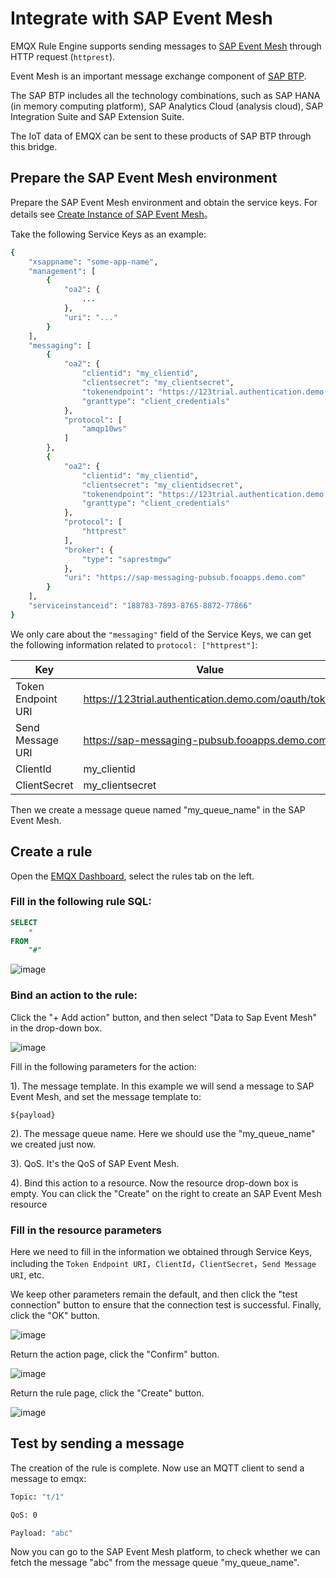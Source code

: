 # Integrate with SAP Event Mesh

EMQX Rule Engine supports sending messages to [SAP Event Mesh](https://help.sap.com/viewer/bf82e6b26456494cbdd197057c09979f/Cloud/en-US) through HTTP request (`httprest`).

Event Mesh is an important message exchange component of [SAP BTP](https://www.sap.com/products/business-technology-platform.html).

The SAP BTP includes all the technology combinations, such as SAP HANA (in memory computing platform),
SAP Analytics Cloud (analysis cloud), SAP Integration Suite and SAP Extension Suite.

The IoT data of EMQX can be sent to these products of SAP BTP through this bridge.

## Prepare the SAP Event Mesh environment

Prepare the SAP Event Mesh environment and obtain the service keys.
For details see [Create Instance of SAP Event Mesh](https://developers.sap.com/tutorials/cp-enterprisemessaging-instance-create.html)。

Take the following Service Keys as an example:

```bash
{
    "xsappname": "some-app-name",
    "management": [
        {
            "oa2": {
                ...
            },
            "uri": "..."
        }
    ],
    "messaging": [
        {
            "oa2": {
                "clientid": "my_clientid",
                "clientsecret": "my_clientsecret",
                "tokenendpoint": "https://123trial.authentication.demo.com/oauth/token",
                "granttype": "client_credentials"
            },
            "protocol": [
                "amqp10ws"
            ]
        },
        {
            "oa2": {
                "clientid": "my_clientid",
                "clientsecret": "my_clientidsecret",
                "tokenendpoint": "https://123trial.authentication.demo.com/oauth/token",
                "granttype": "client_credentials"
            },
            "protocol": [
                "httprest"
            ],
            "broker": {
                "type": "saprestmgw"
            },
            "uri": "https://sap-messaging-pubsub.fooapps.demo.com"
        }
    ],
    "serviceinstanceid": "188783-7893-8765-8872-77866"
}
```

We only care about the `"messaging"` field of the Service Keys, we can get the following
information related to `protocol: ["httprest"]`:

| Key                | Value|
|--------------------|------------------------------|
| Token Endpoint URI | https://123trial.authentication.demo.com/oauth/token |
| Send Message URI | https://sap-messaging-pubsub.fooapps.demo.com |
| ClientId | my_clientid |
| ClientSecret | my_clientsecret |

Then we create a message queue named "my_queue_name" in the SAP Event Mesh.

## Create a rule

Open the [EMQX Dashboard](http://127.0.0.1:18083/#/rules), select the rules tab on the left.

### Fill in the following rule SQL:

```sql
SELECT
    *
FROM
    "#"
```

![image](./assets/rule-engine/en_sap_rule_sql.png)

### Bind an action to the rule:

Click the "+ Add action" button, and then select "Data to Sap Event Mesh" in the drop-down box.

![image](./assets/rule-engine/en_sap_action.png)

Fill in the following parameters for the action:

1). The message template. In this example we will send a message to SAP Event Mesh, and set
the message template to:

```
${payload}
```

2). The message queue name. Here we should use the "my_queue_name" we created just now.

3). QoS. It's the QoS of SAP Event Mesh.

4). Bind this action to a resource. Now the resource drop-down box is empty.
    You can click the "Create" on the right to create an SAP Event Mesh resource

### Fill in the resource parameters

Here we need to fill in the information we obtained through Service Keys, including the
`Token Endpoint URI`，`ClientId`，`ClientSecret`，`Send Message URI`, etc.

We keep other parameters remain the default, and then click the "test connection" button
to ensure that the connection test is successful. Finally, click the "OK" button.

![image](./assets/rule-engine/en_sap_resource.png)

Return the action page, click the "Confirm" button.

![image](./assets/rule-engine/en_sap_action_1.png)

Return the rule page, click the "Create" button.

![image](./assets/rule-engine/en_sap_rule_sql_1.png)

## Test by sending a message

The creation of the rule is complete. Now use an MQTT client to send a message to emqx:

```bash
Topic: "t/1"

QoS: 0

Payload: "abc"
```

Now you can go to the SAP Event Mesh platform, to check whether we can fetch the message
"abc" from the message queue "my_queue_name".
